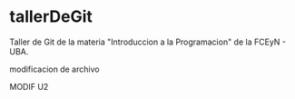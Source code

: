 # tallerDeGit

Taller de Git de la materia "Introduccion a la Programacion" de la FCEyN - UBA.

modificacion de archivo

MODIF U2

